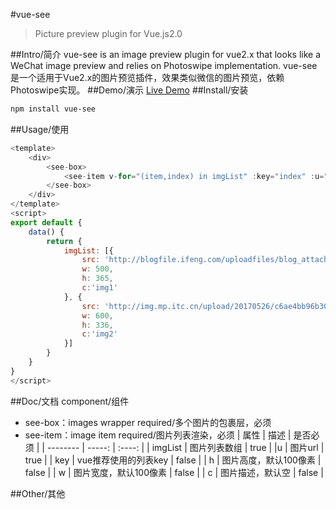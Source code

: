#vue-see
> Picture preview plugin for Vue.js2.0

##Intro/简介
vue-see is an image preview plugin for vue2.x that looks like a WeChat image preview and relies on Photoswipe implementation.
vue-see是一个适用于Vue2.x的图片预览插件，效果类似微信的图片预览，依赖Photoswipe实现。
##Demo/演示
[Live Demo](https://zhaohaodang.github.io/demo/vue-see/#/)
##Install/安装
```bash
npm install vue-see
```
##Usage/使用
```javascript
<template>
    <div>
        <see-box>
            <see-item v-for="(item,index) in imgList" :key="index" :u="item.src" :h="item.h" :w="item.w" :c="item.c"></see-item>
        </see-box>
    </div>
</template>
<script>
export default {
    data() {
        return {
            imgList: [{
                src: 'http://blogfile.ifeng.com/uploadfiles/blog_attachment/1308/75/10103075_13773099904967.jpg',
                w: 500,
                h: 365,
                c:'img1'
            }, {
                src: 'http://img.mp.itc.cn/upload/20170526/c6ae4bb96b3043be9d45fa5402a7f96c_th.jpg',
                w: 600,
                h: 336,
                c:'img2'
            }]
        }
    }
}
</script>
```
##Doc/文档
component/组件
* see-box：images wrapper required/多个图片的包裹层，必须
* see-item：image item required/图片列表渲染，必须
| 属性        | 描述   |  是否必须  |
| --------   | -----:  | :----:  |
| imgList     | 图片列表数组 |   true     |
|u			 |	图片url		|	true	|
| key        |   vue推荐使用的列表key   |   false   |
| h        |    图片高度，默认100像素    |  false  |
| w        |    图片宽度，默认100像素    |  false  |
| c        |    图片描述，默认空    |  false  |

##Other/其他


